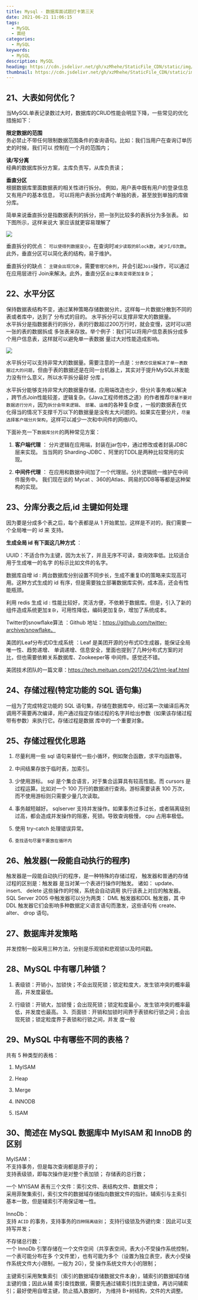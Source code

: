 ```yaml
---
title: Mysql - 数据库面试题打卡第三天
date: 2021-06-21 11:06:15
tags:
  - MySQL
  - 面经
categories:
  - MySQL
keywords:
  - MySQL
description: MySQL
headimg: https://cdn.jsdelivr.net/gh/xzMhehe/StaticFile_CDN/static/img/20210621111815.png
thumbnail: https://cdn.jsdelivr.net/gh/xzMhehe/StaticFile_CDN/static/img/20210621111815.png
---
```

## 21、大表如何优化？
当MySQL单表记录数过大时，数据库的CRUD性能会明显下降，一些常见的优化措施如下：

**限定数据的范围**      
务必禁止不带任何限制数据范围条件的查询语句。比如：我们当用户在查询订单历史的时候，我们可以 控制在一个月的范围内；

**读/写分离**       
经典的数据库拆分方案，主库负责写，从库负责读；

**垂直分区**      
根据数据库里面数据表的相关性进行拆分。 例如，用户表中既有用户的登录信息又有用户的基本信息， 可以将用户表拆分成两个单独的表，甚至放到单独的库做分库。

简单来说垂直拆分是指数据表列的拆分，把一张列比较多的表拆分为多张表。 如下图所示，这样来说大 家应该就更容易理解了

![](https://cdn.jsdelivr.net/gh/xzMhehe/StaticFile_CDN/static/img/fenkuone.png)

垂直拆分的优点： `可以使得列数据变小`，在查询时`减少读取的Block数`，`减少I/O次数`。此外，垂直分区可以简化表的结构，易于维护。

垂直拆分的缺点： `主键会出现冗余`，需要`管理冗余列`，并会引起`Join`操作，可以通过在应用层进行 Join来解决。此外，垂直分区`会让事务变得更加复杂`；

## 22、水平分区
保持数据表结构不变，通过某种策略存储数据分片。这样每一片数据分散到不同的表或者库中，达到了 分布式的目的。 水平拆分可以支撑非常大的数据量。              
水平拆分是指数据表行的拆分，表的行数超过200万行时，就会变慢，这时可以把一张的表的数据拆成 多张表来存放。举个例子：我们可以将用户信息表拆分成多个用户信息表，这样就可以避免单一表数据 量过大对性能造成影响。

![](https://cdn.jsdelivr.net/gh/xzMhehe/StaticFile_CDN/static/img/shuipingone.png)

水平拆分可以支持非常大的数据量。需要注意的一点是：`分表仅仅是解决了单一表数据过大的问题`，但由于表的数据还是在同一台机器上，其实对于提升MySQL并发能力没有什么意义，所以水平拆分最好 分库 。

水平拆分能够支持非常大的数据量存储，应用端改造也少，但分片事务难以解决 ，跨节点Join性能较差，逻辑复杂。《Java工程师修炼之道》的作者推荐`尽量不要对数据进行分片`，因为`拆分会带来逻辑`、 `部署`、`运维`的各种复杂度 ，一般的数据表在优化得当的情况下支撑千万以下的数据量是没有太大问题的。如果实在要分片，`尽量选择客户端分片架构`，这样可以减少一次和中间件的网络I/O。


下面补充一下`数据库分片`的两种常见方案：                   
1. **客户端代理** ： 分片逻辑在应用端，封装在jar包中，通过修改或者封装JDBC层来实现。 当当网的 Sharding-JDBC 、阿里的TDDL是两种比较常用的实现。

2. **中间件代理** ： 在应用和数据中间加了一个代理层。分片逻辑统一维护在中间件服务中。 我们现在谈的 Mycat 、360的Atlas、网易的DDB等等都是这种架构的实现。


## 23、分库分表之后,id 主键如何处理

因为要是分成多个表之后，每个表都是从 1 开始累加，这样是不对的，我们需要一个全局唯一的 id 来 支持。

**生成全局 id 有下面这几种方式** ：          

UUID：不适合作为主键，因为太长了，并且无序不可读，查询效率低。比较适合用于生成唯一的名字 的标示比如文件的名字。

数据库自增 id : 两台数据库分别设置不同步长，生成不重复ID的策略来实现高可用。这种方式生成的 id 有序，但是需要独立部署数据库实例，成本高，还会有性能瓶颈。

利用 redis 生成 id : 性能比较好，灵活方便，不依赖于数据库。但是，引入了新的组件造成系统更加`复杂`，可用性降低，编码更加复杂，增加了系统成本。

Twitter的snowﬂake算法 ：Github 地址：https://github.com/twitter-archive/snowﬂake。

美团的Leaf分布式ID生成系统 ：Leaf 是美团开源的分布式ID生成器，能保证全局唯一性、趋势递增、 单调递增、信息安全，里面也提到了几种分布式方案的对比，但也需要依赖关系数据库、Zookeeper等 中间件。感觉还不错。

美团技术团队的一篇文章：https://tech.meituan.com/2017/04/21/mt-leaf.html

## 24、存储过程(特定功能的 SQL 语句集)
一组为了完成特定功能的 SQL 语句集，存储在数据库中，经过第一次编译后再次调用不需要再次编译，用户通过指定存储过程的名字并给出参数（如果该存储过程带有参数）来执行它。存储过程是数据 库中的一个重要对象。

## 25、存储过程优化思路

1. 尽量利用一些 sql 语句来替代一些小循环，例如聚合函数，求平均函数等。

2. 中间结果存放于临时表，加索引。

3. 少使用游标。 sql 是个集合语言，对于集合运算具有较高性能。而 cursors 是过程运算。比如对一个 100 万行的数据进行查询。游标需要读表 100 万次，而不使用游标则只需要少量几次读取。

4. 事务越短越好。 sqlserver 支持并发操作。如果事务过多过长，或者隔离级别过高，都会造成并发操作的阻塞，死锁。导致查询极慢， cpu 占用率极低。

5. 使用 try-catch 处理错误异常。

6. `查找语句尽量不要放在循环内`




## 26、触发器(一段能自动执行的程序)
触发器是一段能自动执行的程序，是一种特殊的存储过程， 触发器和普通的存储过程的区别是：触发器 是当对某一个表进行操作时触发。 诸如： update、 insert、 delete 这些操作的时候，系统会自动调用 执行该表上对应的触发器。 SQL Server 2005 中触发器可以分为两类： DML 触发器和DDL 触发器，其 中 DDL 触发器它们会影响多种数据定义语言语句而激发，这些语句有 create、alter、 drop 语句。


## 27、数据库并发策略
并发控制一般采用三种方法，分别是乐观锁和悲观锁以及时间戳。

## 28、MySQL 中有哪几种锁？
1. 表级锁：开销小，加锁快；不会出现死锁；锁定粒度大，发生锁冲突的概率最高，并发度最低。

2. 行级锁：开销大，加锁慢；会出现死锁；锁定粒度最小，发生锁冲突的概率最低，并发度也最高。 3、页面锁：开销和加锁时间界于表锁和行锁之间；会出现死锁；锁定粒度界于表锁和行锁之间，并发 度一般

## 29、MySQL 中有哪些不同的表格？
共有 5 种类型的表格：         
1. MyISAM

2. Heap

3. Merge

4. INNODB

5. ISAM


## 30、简述在 MySQL 数据库中 MyISAM 和 InnoDB 的区别
MyISAM：          
不支持事务，但是每次查询都是原子的；           
支持表级锁，即每次操作是对整个表加锁； 存储表的总行数；

一个 MYISAM 表有三个文件：索引文件、表结构文件、数据文件；            
采用菲聚集索引，索引文件的数据域存储指向数据文件的指针。辅索引与主索引 基本一致，但是辅索引不用保证唯一性。

InnoDb：       
支持 `ACID` 的事务，支持事务的`四种隔离级别`； 支持行级锁及外键约束：因此可以支持写并发；

不存储总行数：          
一个 InnoDb 引擎存储在一个文件空间（共享表空间，表大小不受操作系统控制，一个表可能分布在多 个文件里），也有可能为多个（设置为独立表空，表大小受操作系统文件大小限制，一般为 2G），受 操作系统文件大小的限制；

主键索引采用聚集索引（索引的数据域存储数据文件本身），辅索引的数据域存储主键的值；因此从辅 索引查找数据，需要先通过辅索引找到主键值，再访问辅索引；最好使用自增主键，防止插入数据时， 为维持 B+树结构，文件的大调整。



